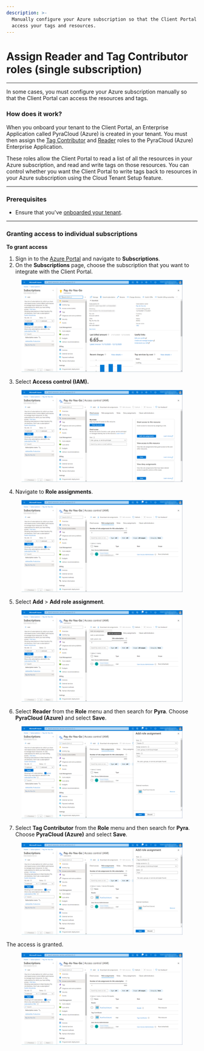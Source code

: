 ```yaml
---
description: >-
  Manually configure your Azure subscription so that the Client Portal can
  access your tags and resources.
---
```


# Assign Reader and Tag Contributor roles (single subscription)

***

In some cases, you must configure your Azure subscription manually so that the Client Portal can access the resources and tags.&#x20;

### How does it work?

When you onboard your tenant to the Client Portal, an Enterprise Application called PyraCloud (Azure) is created in your tenant. You must then assign the [Tag Contributor](https://learn.microsoft.com/en-us/azure/role-based-access-control/built-in-roles#tag-contributor) and [Reader](https://learn.microsoft.com/en-us/azure/role-based-access-control/built-in-roles#reader) roles to the PyraCloud (Azure) Enterprise Application.

These roles allow the Client Portal to read a list of all the resources in your Azure subscription, and read and write tags on those resources. You can control whether you want the Client Portal to write tags back to resources in your Azure subscription using the Cloud Tenant Setup feature.

***

### Prerequisites

* Ensure that you've [onboarded your tenant](activate-an-azure-ea-or-mpsa-account.md).

***

### Granting access to individual subscriptions <a href="#block-e361c5ef-f066-4f15-882a-9691e45ebe2d" id="block-e361c5ef-f066-4f15-882a-9691e45ebe2d"></a>

**To grant access**&#x20;

1. Sign in to the [Azure Portal](https://portal.azure.com/#home) and navigate to **Subscriptions**.
2. On the **Subscriptions** page, choose the subscription that you want to integrate with the Client Portal.

<figure><img src="../../.gitbook/assets/image (93).png" alt=""><figcaption></figcaption></figure>

3. Select **Access control (IAM).**

<figure><img src="../../.gitbook/assets/image (94).png" alt=""><figcaption></figcaption></figure>

4. Navigate to **Role assignments**.

<figure><img src="../../.gitbook/assets/image (95).png" alt=""><figcaption></figcaption></figure>

5. Select **Add** > **Add role assignment**.&#x20;

<figure><img src="../../.gitbook/assets/image (96).png" alt=""><figcaption></figcaption></figure>

6. Select **Reader** from the **Role** menu and then search for **Pyra**. Choose **PyraCloud (Azure)** and select **Save**.

<figure><img src="../../.gitbook/assets/image (97).png" alt=""><figcaption></figcaption></figure>

7. Select **Tag Contributor** from the **Role** menu and then search for **Pyra**. Choose **PyraCloud (Azure)** and select **Save**.

<figure><img src="../../.gitbook/assets/image (98).png" alt=""><figcaption></figcaption></figure>

The access is granted.&#x20;

<figure><img src="../../.gitbook/assets/image (99).png" alt=""><figcaption></figcaption></figure>
